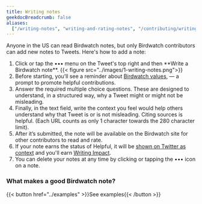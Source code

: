 ```yaml
---
title: Writing notes
geekdocBreadcrumb: false
aliases:
  ["/writing-notes", "writing-and-rating-notes", "/contributing/writing-notes"]
---
```


Anyone in the US can read Birdwatch notes, but only Birdwatch contributors can add new notes to Tweets. Here's how to add a note:

1. <div> Click or tap the ••• menu on the Tweet's top right and then **Write a Birdwatch note**.
      {{< figure src="../images/1-writing-notes.png">}}
   </div>

2. <div> Before starting, you’ll see a reminder about <a href="../values">Birdwatch values</a>, — a prompt to promote helpful contributions. </div>

3. <div>Answer the required multiple choice questions. These are designed to understand, in a structured way, why a Tweet might or might not be misleading.</div>

4. <div> Finally, in the text field, write the context you feel would help others understand why that Tweet is or is not misleading. Citing sources is helpful. (Each URL counts as only 1 character towards the 280 character limit). </div>

5. <div>After it’s submitted, the note will be available on the Birdwatch site for other contributors to read and rate. </div>

6. <div> If your note earns the status of Helpful, it will be <a href="../notes-on-twitter/">shown on Twitter as context</a> and you'll earn <a href="../impact">Writing Impact</a>.</div>

7. <div> You can delete your notes at any time by clicking or tapping the ••• icon on a note. </div>

<div class="info-box">

### What makes a good Birdwatch note?

{{< button href="../examples" >}}See examples{{< /button >}}

</div>
